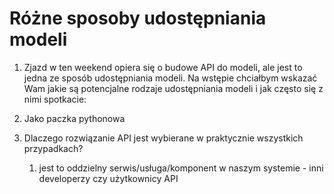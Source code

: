 # Różne sposoby udostępniania modeli
1. Zjazd w ten weekend opiera się o budowe API do modeli, ale jest to jedna ze sposób udostępniania modeli. Na wstępie chciałbym wskazać Wam jakie są potencjalne rodzaje udostępniania modeli i jak często się z nimi spotkacie:
2. Jako paczka pythonowa


3. Dlaczego rozwiązanie API jest wybierane w praktycznie wszystkich przypadkach? 
	1. jest to oddzielny serwis/usługa/komponent w naszym systemie - inni developerzy czy użytkownicy API